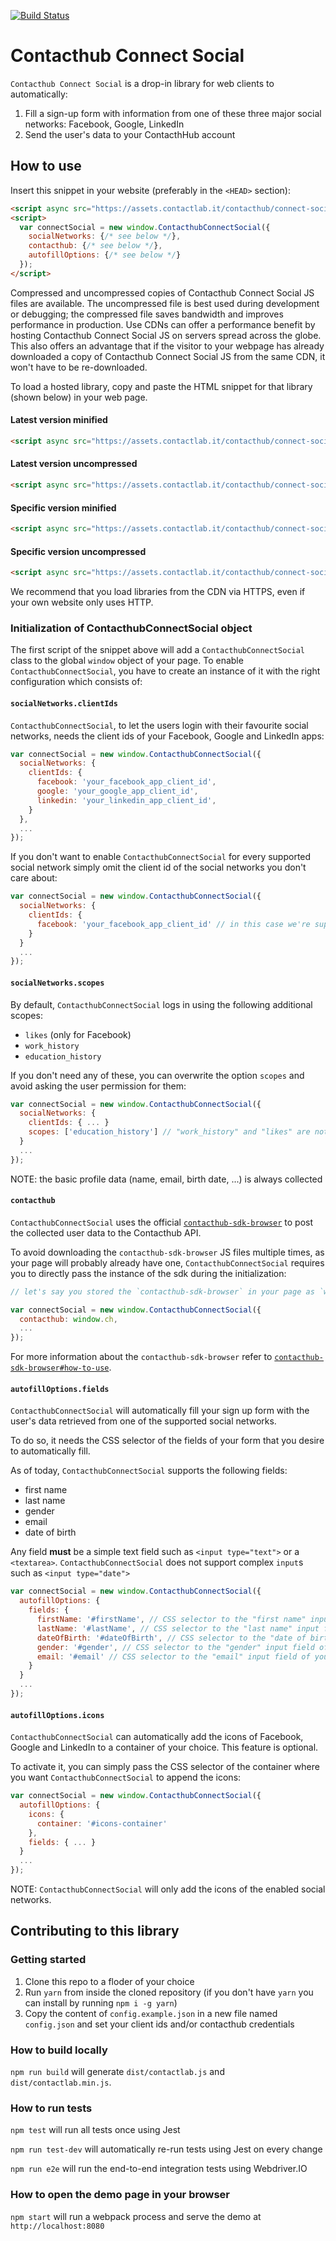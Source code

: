[![Build Status](https://travis-ci.org/contactlab/contacthub-connect-social.svg?branch=master)](https://travis-ci.org/contactlab/contacthub-connect-social)

# Contacthub Connect Social

`Contacthub Connect Social` is a drop-in library for web clients to automatically:
1. Fill a sign-up form with information from one of these three major social networks: Facebook, Google, LinkedIn
2. Send the user's data to your ContacthHub account

## How to use

Insert this snippet in your website (preferably in the `<HEAD>` section):

```html
<script async src="https://assets.contactlab.it/contacthub/connect-social/latest/contacthub-connect-social.min.js"></script>
<script>
  var connectSocial = new window.ContacthubConnectSocial({
    socialNetworks: {/* see below */},
    contacthub: {/* see below */},
    autofillOptions: {/* see below */}
  });
</script>
```

Compressed and uncompressed copies of Contacthub Connect Social JS files are available. The uncompressed file is best used during development or debugging; the compressed file saves bandwidth and improves performance in production. Use CDNs can offer a performance benefit by hosting Contacthub Connect Social JS on servers spread across the globe. This also offers an advantage that if the visitor to your webpage has already downloaded a copy of Contacthub Connect Social JS from the same CDN, it won't have to be re-downloaded.

To load a hosted library, copy and paste the HTML snippet for that library (shown below) in your web page.

#### Latest version minified
```html
<script async src="https://assets.contactlab.it/contacthub/connect-social/latest/contacthub-connect-social.min.js"></script>
```

#### Latest version uncompressed
```html
<script async src="https://assets.contactlab.it/contacthub/connect-social/latest/contacthub-connect-social.js"></script>
```

#### Specific version minified
```html
<script async src="https://assets.contactlab.it/contacthub/connect-social/{version}/contacthub-connect-social.min.js"></script>
```

#### Specific version uncompressed
```html
<script async src="https://assets.contactlab.it/contacthub/connect-social/{version}/ontacthub-connect-social.js"></script>
```

We recommend that you load libraries from the CDN via HTTPS, even if your own website only uses HTTP.

### Initialization of ContacthubConnectSocial object

The first script of the snippet above will add a `ContacthubConnectSocial` class to the global `window` object of your page.
To enable `ContacthubConnectSocial`, you have to create an instance of it with the right configuration which consists of:

#### `socialNetworks.clientIds`

`ContacthubConnectSocial`, to let the users login with their favourite social networks, needs the client ids of your Facebook, Google and LinkedIn apps:

```js
var connectSocial = new window.ContacthubConnectSocial({
  socialNetworks: {
    clientIds: {
      facebook: 'your_facebook_app_client_id',
      google: 'your_google_app_client_id',
      linkedin: 'your_linkedin_app_client_id',
    }
  },
  ...
});
```

If you don't want to enable `ContacthubConnectSocial` for every supported social network simply omit the client id of the social networks you don't care about:

```js
var connectSocial = new window.ContacthubConnectSocial({
  socialNetworks: {
    clientIds: {
      facebook: 'your_facebook_app_client_id' // in this case we're supporting only Facebook login
    }
  }
  ...
});
```

#### `socialNetworks.scopes`

By default, `ContacthubConnectSocial` logs in using the following additional scopes:
- `likes` (only for Facebook)
- `work_history`
- `education_history`

If you don't need any of these, you can overwrite the option `scopes` and avoid asking the user permission for them:

```js
var connectSocial = new window.ContacthubConnectSocial({
  socialNetworks: {
    clientIds: { ... }
    scopes: ['education_history'] // "work_history" and "likes" are not collected
  }
  ...
});
```

NOTE: the basic profile data (name, email, birth date, ...) is always collected

#### `contacthub`

`ContacthubConnectSocial` uses the official [`contacthub-sdk-browser`](https://github.com/contactlab/contacthub-sdk-browser) to post the collected user data to the Contacthub API.

To avoid downloading the `contacthub-sdk-browser` JS files multiple times, as your page will probably already have one, `ContacthubConnectSocial` requires you to directly pass the instance of the sdk during the initialization:

```js
// let's say you stored the `contacthub-sdk-browser` in your page as `window.ch` (which is the default)

var connectSocial = new window.ContacthubConnectSocial({
  contacthub: window.ch,
  ...
});
```

For more information about the `contacthub-sdk-browser` refer to [`contacthub-sdk-browser#how-to-use`](https://github.com/contactlab/contacthub-sdk-browser#how-to-use).

#### `autofillOptions.fields`

`ContacthubConnectSocial` will automatically fill your sign up form with the user's data retrieved from one of the supported social networks.

To do so, it needs the CSS selector of the fields of your form that you desire to automatically fill.

As of today, `ContacthubConnectSocial` supports the following fields:
- first name
- last name
- gender
- email
- date of birth

Any field **must** be a simple text field such as `<input type="text">` or a `<textarea>`.
`ContacthubConnectSocial` does not support complex `input`s such as `<input type="date">`

```js
var connectSocial = new window.ContacthubConnectSocial({
  autofillOptions: {
    fields: {
      firstName: '#firstName', // CSS selector to the "first name" input field of your sign up form
      lastName: '#lastName', // CSS selector to the "last name" input field of your sign up form
      dateOfBirth: '#dateOfBirth', // CSS selector to the "date of birth" input field of your sign up form
      gender: '#gender', // CSS selector to the "gender" input field of your sign up form
      email: '#email' // CSS selector to the "email" input field of your sign up form
    }
  }
  ...
});
```

#### `autofillOptions.icons`

`ContacthubConnectSocial` can automatically add the icons of Facebook, Google and LinkedIn to a container of your choice. This feature is optional.

To activate it, you can simply pass the CSS selector of the container where you want `ContacthubConnectSocial` to append the icons:

```js
var connectSocial = new window.ContacthubConnectSocial({
  autofillOptions: {
    icons: {
      container: '#icons-container'
    },
    fields: { ... }
  }
  ...
});
```

NOTE: `ContacthubConnectSocial` will only add the icons of the enabled social networks.

## Contributing to this library

### Getting started

1. Clone this repo to a floder of your choice
2. Run `yarn` from inside the cloned repository (if you don't have `yarn` you can install by running `npm i -g yarn`)
3. Copy the content of `config.example.json` in a new file named `config.json` and set your client ids and/or contacthub credentials

### How to build locally

`npm run build` will generate `dist/contactlab.js` and `dist/contactlab.min.js`.


### How to run tests

`npm test` will run all tests once using Jest

`npm run test-dev` will automatically re-run tests using Jest on every change

`npm run e2e` will run the end-to-end integration tests using Webdriver.IO

### How to open the demo page in your browser

`npm start` will run a webpack process and serve the demo at `http://localhost:8080`
